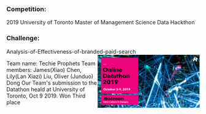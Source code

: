 ### Competition:
2019 University of Toronto Master of Management Science Data Hackthon

### Challenge: 
Analysis-of-Effectiveness-of-branded-paid-search <a href = 'https://www.rotman.utoronto.ca/Degrees/MastersPrograms/SpecializedProgramsBlog/MMA/MMA-Online-Datathon-2019-Participants-Stories'><img src='figures/MMA2019logo.png' align="right" height="139" /></a>


Team name: Techie Prophets
Team members: James(Xiao) Chen, Lily(Lan Xiazi) Liu, Oliver (Junduo) Dong
Our Team's submission to the Datathon heald at University of Toronto, Oct 9 2019. Won Third place


